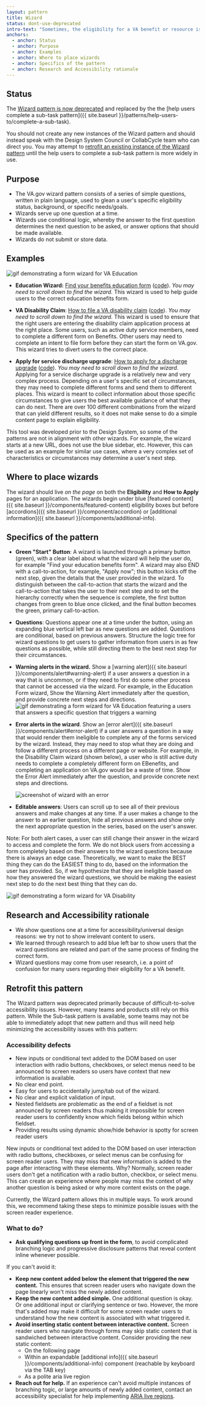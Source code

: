 ```yaml
---
layout: pattern
title: Wizard
status: dont-use-deprecated
intro-text: "Sometimes, the eligibility for a VA benefit or resource is so complex that it has multiple access pathways, depending on a user's specific needs or circumstances. Users may experience consequences (e.g. not getting the benefit or limiting benefit options), if they misunderstand eligibility content or choose the wrong pathway. <strong>VA.gov uses a wizard pattern to guide users down an optimal pathway for their circumstances.</strong>"
anchors:
  - anchor: Status
  - anchor: Purpose
  - anchor: Examples
  - anchor: Where to place wizards
  - anchor: Specifics of the pattern
  - anchor: Research and Accessibility rationale
---
```


## Status 

The [Wizard pattern is now deprecated](https://github.com/department-of-veterans-affairs/vets-design-system-documentation/issues/399) and replaced by the the [help users complete a sub-task pattern]({{ site.baseurl }}/patterns/help-users-to/complete-a-sub-task). 

You should not create any new instances of the Wizard pattern and should instead speak with the Design System Council or CollabCycle team who can direct you. You may attempt to [retrofit an existing instance of the Wizard pattern](#retrofit-this-pattern) until the help users to complete a sub-task pattern is more widely in use.

## Purpose

- The VA.gov wizard pattern consists of a series of simple questions, written in plain language, used to glean a user's specific eligibility status, background, or specific needs/goals.
- Wizards serve up one question at a time.
- Wizards use conditional logic, whereby the answer to the first question determines the next question to be asked, or answer options that should be made available.
- Wizards do not submit or store data.

## Examples

![gif demonstrating a form wizard for VA Education]({{site.baseurl}}/images/patterns/wizard/Wizard-Education-normal.gif)


- **Education Wizard:** [Find your benefits education form](<https://www.va.gov/education/how-to-apply/>) ([code](https://github.com/department-of-veterans-affairs/vets-website/tree/master/src/applications/gi)). _You may need to scroll down to find the wizard._ This wizard is used to help guide users to the correct education benefits form.

- **VA Disability Claim**: [How to file a VA disability claim](https://www.va.gov/disability/how-to-file-claim/) ([code](https://github.com/department-of-veterans-affairs/vets-website/tree/master/src/applications/disability-benefits)). _You may need to scroll down to find the wizard._ This wizard is used to ensure that the right users are entering the disability claim application process at the right place. Some users, such as active duty service members, need to complete a different form on Benefits. Other users may need to complete an intent to file form before they can start the form on VA.gov. This wizard tries to divert users to the correct place.

- **Apply for service discharge upgrade**:  [How to apply for a discharge upgrade](https://www.va.gov/discharge-upgrade-instructions) ([code](https://github.com/department-of-veterans-affairs/vets-website/tree/master/src/applications/discharge-wizard)). _You may need to scroll down to find the wizard._ Applying for a service discharge upgrade is a relatively new and very complex process. Depending on a user's specific set of circumstances, they may need to complete different forms and send them to different places. This wizard is meant to collect information about those specific circumstances to give users the best available guidance of what they can do next. There are over 100 different combinations from the wizard that can yield different results, so it does not make sense to do a simple content page to explain eligibility.

This tool was developed prior to the Design System, so some of the patterns are not in alignment with other wizards. For example, the wizard starts at a new URL, does not use the blue sidebar, etc. However, this can be used as an example for similar use cases, where a very complex set of characteristics or circumstances may determine a user's next step.

## Where to place wizards

The wizard should live *on the page* on both the **Eligibility** and **How to Apply** pages for an application. The wizards begin under blue [featured content]({{ site.baseurl }}/components/featured-content) eligibility boxes but before [accordions]({{ site.baseurl }}/component/accordion) or [additional information]({{ site.baseurl }}/components/additional-info).

## Specifics of the pattern

- **Green "Start" Button**: A wizard is launched through a primary button (green), with a clear label about what the wizard will help the user do, for example "Find your education benefits form".  A wizard may also END with a call-to-action, for example, "Apply now"; this button kicks off the next step, given the details that the user provided in the wizard. To distinguish between the call-to-action that starts the wizard and the call-to-action that takes the user to their next step and to set the hierarchy correctly when the sequence is complete, the first button changes from green to blue once clicked, and the final button becomes the green, primary call-to-action.

- **Questions**: Questions appear one at a time under the button, using an expanding blue vertical left bar as new questions are added. Questions are conditional, based on previous answers. Structure the logic tree for wizard questions to get users to gather information from users in as few questions as possible, while still directing them to the best next step for their circumstances.

- **Warning alerts in the wizard.** Show a [warning alert]({{ site.baseurl }}/components/alert#warning-alert) if a user answers a question in a way that is uncommon, or if they need to first do some other process that cannot be accessed via the wizard. For example, in the Education Form wizard, Show the Warning Alert immediately after the question, and provide concrete next steps and directions.  
![gif demonstrating a form wizard for VA Education featuring a users that answers a specific question that triggers a warning]({{site.baseurl}}/images/patterns/wizard/Wizard-Education-warning.gif)

- **Error alerts in the wizard**. Show an [error alert]({{ site.baseurl }}/components/alert#error-alert) if a user answers a question in a way that would render them ineligible to complete any of the forms serviced by the wizard. Instead, they may need to stop what they are doing and follow a different process on a different page or website. For example, in the Disability Claim wizard (shown below), a user who is still active duty needs to complete a completely different form on EBenefits, and completing an application on VA.gov would be a waste of time. Show the Error Alert immediately after the question, and provide concrete next steps and directions.

  ![screenshot of wizard with an error]({{site.baseurl}}/images/patterns/wizard/wizard-with-error.png)

- **Editable answers**: Users can scroll up to see all of their previous answers and make changes at any time. If a user makes a change to the answer to an earlier question, hide all previous answers and show only the next appropriate question in the series, based on the user's answer.

Note: For both alert cases, a user can still change their answer in the wizard to access and complete the form. We do not block users from accessing a form completely based on their answers to the wizard questions because there is always an edge case. Theoretically, we want to make the BEST thing they can do the EASIEST thing to do, based on the information the user has provided. So, if we hypothesize that they are ineligible based on how they answered the wizard questions, we should be making the easiest next step to do the next best thing that they can do.

![gif demonstrating a form wizard for VA Disability]({{site.baseurl}}/images/patterns/wizard/Wizard-Disability.gif)

## Research and Accessibility rationale
- We show questions one at a time for accessibility/universal design reasons: we try not to show irrelevant content to users.
- We learned through research to add blue left bar to show users that the wizard questions are related and part of the same process of finding the correct form.
- Wizard questions may come from user research, i.e. a point of confusion for many users regarding their eligibility for a VA benefit.

## Retrofit this pattern

The Wizard pattern was deprecated primarily because of difficult-to-solve accessibility issues. However, many teams and products still rely on this pattern. While the Sub-task pattern is available, some teams may not be able to immediately adopt that new pattern and thus will need help minimizing the accessibility issues with this pattern:

### Accessibility defects

* New inputs or conditional text added to the DOM based on user interaction with radio buttons, checkboxes, or select menus need to be announced to screen readers so users have context that new information is available.
* No clear end point.
* Easy for users to accidentally jump/tab out of the wizard.
* No clear and explicit validation of input.
* Nested fieldsets are problematic as the end of a fieldset is not announced by screen readers thus making it impossible for screen reader users to confidently know which fields belong within which fieldset.
* Providing results using dynamic show/hide behavior is spotty for screen reader users

New inputs or conditional text added to the DOM based on user interaction with radio buttons, checkboxes, or select menus can be confusing for screen reader users. They may miss that new information is added to the page after interacting with these elements. Why? Normally, screen reader users don't get a notification with a radio button, checkbox, or select menu. This can create an experience where people may miss the context of why another question is being asked or why more content exists on the page.

Currently, the Wizard pattern allows this in multiple ways. To work around this, we recommend taking these steps to minimize possible issues with the screen reader experience.

### What to do?

* **Ask qualifying questions up front in the form**, to avoid complicated branching logic and progressive disclosure patterns that reveal content inline whenever possible.

If you can't avoid it:

* **Keep new content added below the element that triggered the new content.** This ensures that screen reader users who navigate down the page linearly won't miss the newly added content.
* **Keep the new content added simple.** One additional question is okay. Or one additional input or clarifying sentence or two. However, the more that's added may make it difficult for some screen reader users to understand how the new content is associated with what triggered it.
* **Avoid inserting static content between interactive content.** Screen reader users who navigate through forms may skip static content that is sandwiched between interactive content. Consider providing the new static content:
  * On the following page
  * Within an expandable [additional info]({{ site.baseurl }}/components/additional-info) component (reachable by keyboard via the TAB key)
  * As a polite aria live region
* **Reach out for help.** If an experience can't avoid multiple instances of branching togic, or large amounts of newly added content, contact an accessibility specialist for help implementing [ARIA live regions](https://developer.mozilla.org/en-US/docs/Web/Accessibility/ARIA/ARIA_Live_Regions).